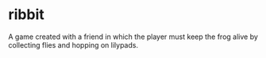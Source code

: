 # ribbit
A game created with a friend in which the player must keep the frog alive by collecting flies and hopping on lilypads.

